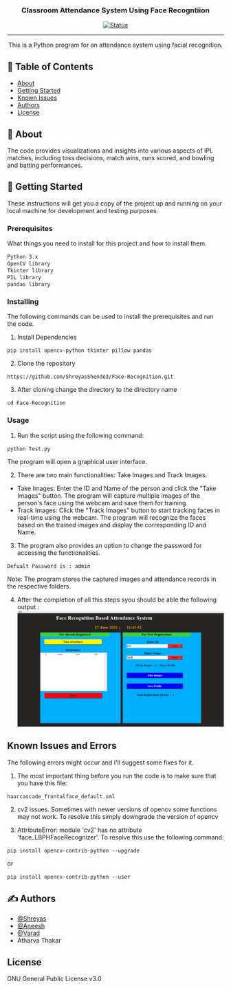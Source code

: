 <h3 align="center">Classroom Attendance System Using Face Recogntiion</h3>

<div align="center">

  [![Status](https://img.shields.io/badge/status-active-success.svg)]() 
</div>

---

<p align="center"> This is a Python program for an attendance system using facial recognition.
    <br> 
</p>

## 📝 Table of Contents
- [About](#about)
- [Getting Started](#getting_started)
- [Known Issues](#known_issues)
- [Authors](#authors)
- [License](#license)

## 🧐 About <a name = "about"></a>
The code provides visualizations and insights into various aspects of IPL matches, including toss decisions, match wins, runs scored, and bowling and batting performances.

## 🏁 Getting Started <a name = "getting_started"></a>
These instructions will get you a copy of the project up and running on your local machine for development and testing purposes. 
### Prerequisites
What things you need to install for this project and how to install them.

```
Python 3.x
OpenCV library
Tkinter library
PIL library
pandas library
```

### Installing
The following commands can be used to install the prerequisites and run the code.

1) Install Dependencies

```
pip install opencv-python tkinter pillow pandas

```

2) Clone the repository

```
https://github.com/ShreyasShende3/Face-Recognition.git
```
3) After cloning change the directory to the directory name

```
cd Face-Recognition
```

### Usage

1) Run the script using the following command:
```
python Test.py
```
The program will open a graphical user interface.

2) There are two main functionalities: Take Images and Track Images.
 - Take Images: Enter the ID and Name of the person and click the "Take Images" button. The program will capture multiple images of the person's face using the webcam and save them for training.
 - Track Images: Click the "Track Images" button to start tracking faces in real-time using the webcam. The program will recognize the faces based on the trained images and display the corresponding ID and Name.

3) The program also provides an option to change the password for accessing the functionalities.
```
Defualt Password is : admin
```
Note: The program stores the captured images and attendance records in the respective folders.

4) After the completion of all this steps syou should be able the following output :
![Output](https://github.com/ShreyasShende3/Face-Recognition/blob/main/Screenshot%20(8).png)

## Known Issues and Errors <a name= "known_issues"></a>
The following errors might occur and I'll suggest some fixes for it.

1) The most important thing before you run the code is to make sure that you have this file:
```
haarcascade_frontalface_default.xml
```
2) cv2 issues. Sometimes with newer versions of opencv some functions may not work. To resolve this simply downgrade the version of opencv

3) AttributeError: module 'cv2' has no attribute 'face_LBPHFaceRecognizer'. To resolve this use the following command:
```
pip install opencv-contrib-python --upgrade
```
or
```
pip install opencv-contrib-python --user
```

## ✍️ Authors <a name = "authors"></a>
- [@Shreyas](https://github.com/ShreyasShende3)
- [@Aneesh](https://github.com/aneeshkhole)
- [@Varad](https://github.com/VaradKarajkhede)
- Atharva Thakar

## License <a name = "license"></a>
GNU General Public License v3.0
